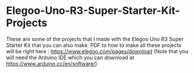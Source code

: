 # Elegoo-Uno-R3-Super-Starter-Kit-Projects
These are some of the projects that I made with the Elegoo Uno R3 Super Starter Kit that you can also make. PDF to how to make all these projects will be right here : https://www.elegoo.com/pages/download (Note that you will need the Arduino IDE which you can download at https://www.arduino.cc/en/software/)
